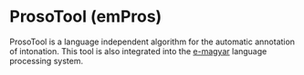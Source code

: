 # ProsoTool (emPros)
ProsoTool is a language independent algorithm for the automatic annotation of intonation. This tool is also integrated into the [e-magyar](http://www.e-magyar.hu) language processing system.
